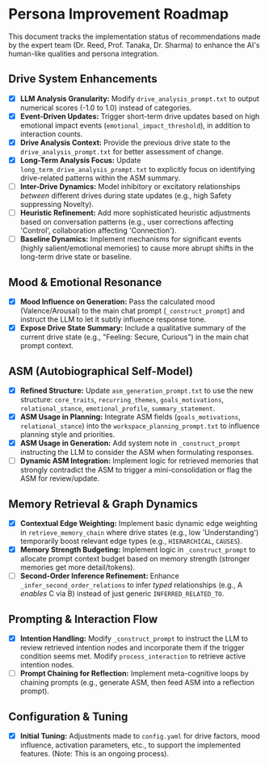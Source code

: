 # Persona Improvement Roadmap

This document tracks the implementation status of recommendations made by the expert team (Dr. Reed, Prof. Tanaka, Dr. Sharma) to enhance the AI's human-like qualities and persona integration.

## Drive System Enhancements

*   [x] **LLM Analysis Granularity:** Modify `drive_analysis_prompt.txt` to output numerical scores (-1.0 to 1.0) instead of categories.
*   [x] **Event-Driven Updates:** Trigger short-term drive updates based on high emotional impact events (`emotional_impact_threshold`), in addition to interaction counts.
*   [x] **Drive Analysis Context:** Provide the previous drive state to the `drive_analysis_prompt.txt` for better assessment of change.
*   [x] **Long-Term Analysis Focus:** Update `long_term_drive_analysis_prompt.txt` to explicitly focus on identifying drive-related patterns within the ASM summary.
*   [ ] **Inter-Drive Dynamics:** Model inhibitory or excitatory relationships *between* different drives during state updates (e.g., high Safety suppressing Novelty).
*   [ ] **Heuristic Refinement:** Add more sophisticated heuristic adjustments based on conversation patterns (e.g., user corrections affecting 'Control', collaboration affecting 'Connection').
*   [ ] **Baseline Dynamics:** Implement mechanisms for significant events (highly salient/emotional memories) to cause more abrupt shifts in the long-term drive state or baseline.

## Mood & Emotional Resonance

*   [x] **Mood Influence on Generation:** Pass the calculated mood (Valence/Arousal) to the main chat prompt (`_construct_prompt`) and instruct the LLM to let it subtly influence response tone.
*   [x] **Expose Drive State Summary:** Include a qualitative summary of the current drive state (e.g., "Feeling: Secure, Curious") in the main chat prompt context.

## ASM (Autobiographical Self-Model)

*   [x] **Refined Structure:** Update `asm_generation_prompt.txt` to use the new structure: `core_traits`, `recurring_themes`, `goals_motivations`, `relational_stance`, `emotional_profile`, `summary_statement`.
*   [x] **ASM Usage in Planning:** Integrate ASM fields (`goals_motivations`, `relational_stance`) into the `workspace_planning_prompt.txt` to influence planning style and priorities.
*   [x] **ASM Usage in Generation:** Add system note in `_construct_prompt` instructing the LLM to consider the ASM when formulating responses.
*   [ ] **Dynamic ASM Integration:** Implement logic for retrieved memories that strongly contradict the ASM to trigger a mini-consolidation or flag the ASM for review/update.

## Memory Retrieval & Graph Dynamics

*   [x] **Contextual Edge Weighting:** Implement basic dynamic edge weighting in `retrieve_memory_chain` where drive states (e.g., low 'Understanding') temporarily boost relevant edge types (e.g., `HIERARCHICAL`, `CAUSES`).
*   [x] **Memory Strength Budgeting:** Implement logic in `_construct_prompt` to allocate prompt context budget based on memory strength (stronger memories get more detail/tokens).
*   [ ] **Second-Order Inference Refinement:** Enhance `_infer_second_order_relations` to infer *typed* relationships (e.g., A *enables* C via B) instead of just generic `INFERRED_RELATED_TO`.

## Prompting & Interaction Flow

*   [x] **Intention Handling:** Modify `_construct_prompt` to instruct the LLM to review retrieved intention nodes and incorporate them if the trigger condition seems met. Modify `process_interaction` to retrieve active intention nodes.
*   [ ] **Prompt Chaining for Reflection:** Implement meta-cognitive loops by chaining prompts (e.g., generate ASM, then feed ASM into a reflection prompt).

## Configuration & Tuning

*   [x] **Initial Tuning:** Adjustments made to `config.yaml` for drive factors, mood influence, activation parameters, etc., to support the implemented features. (Note: This is an ongoing process).
